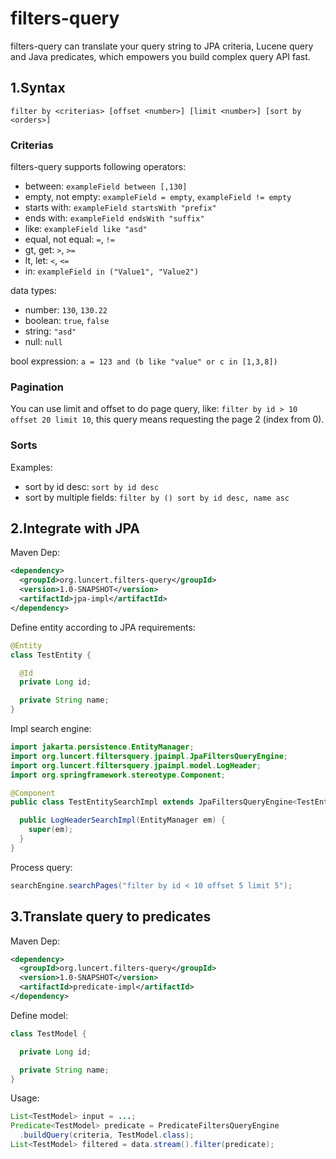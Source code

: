 # filters-query

filters-query can translate your query string to JPA criteria, Lucene query and Java predicates, which empowers you build complex query API fast.

## 1.Syntax

```
filter by <criterias> [offset <number>] [limit <number>] [sort by <orders>]
```

### Criterias

filters-query supports following operators:

- between: ``exampleField between [,130]``
- empty, not empty: ``exampleField = empty``, ``exampleField != empty``
- starts with: ``exampleField startsWith "prefix"``
- ends with: ``exampleField endsWith "suffix"``
- like: ``exampleField like "asd"``
- equal, not equal: ``=``, ``!=``
- gt, get: ``>``, ``>=``
- lt, let: ``<``, ``<=``
- in: ``exampleField in ("Value1", "Value2")``

data types:

- number: ``130``, ``130.22``
- boolean: ``true``, ``false``
- string: ``"asd"``
- null: ``null``

bool expression: ``a = 123 and (b like "value" or c in [1,3,8])``

### Pagination

You can use limit and offset to do page query, like: ``filter by id > 10 offset 20 limit 10``, this query means requesting the page 2 (index from 0).

### Sorts

Examples:
- sort by id desc: ``sort by id desc``
- sort by multiple fields: ``filter by () sort by id desc, name asc``

## 2.Integrate with JPA

Maven Dep:

```xml
<dependency>
  <groupId>org.luncert.filters-query</groupId>
  <version>1.0-SNAPSHOT</version>
  <artifactId>jpa-impl</artifactId>
</dependency>
```

Define entity according to JPA requirements:
```java
@Entity
class TestEntity {

  @Id
  private Long id;

  private String name;
}
```

Impl search engine:
```java
import jakarta.persistence.EntityManager;
import org.luncert.filtersquery.jpaimpl.JpaFiltersQueryEngine;
import org.luncert.filtersquery.jpaimpl.model.LogHeader;
import org.springframework.stereotype.Component;

@Component
public class TestEntitySearchImpl extends JpaFiltersQueryEngine<TestEntity> {

  public LogHeaderSearchImpl(EntityManager em) {
    super(em);
  }
}
```

Process query:
```java
searchEngine.searchPages("filter by id < 10 offset 5 limit 5");
```

## 3.Translate query to predicates

Maven Dep:

```xml
<dependency>
  <groupId>org.luncert.filters-query</groupId>
  <version>1.0-SNAPSHOT</version>
  <artifactId>predicate-impl</artifactId>
</dependency>
```

Define model:
```java
class TestModel {

  private Long id;

  private String name;
}
```

Usage:
```java
List<TestModel> input = ...;
Predicate<TestModel> predicate = PredicateFiltersQueryEngine
  .buildQuery(criteria, TestModel.class);
List<TestModel> filtered = data.stream().filter(predicate);
```